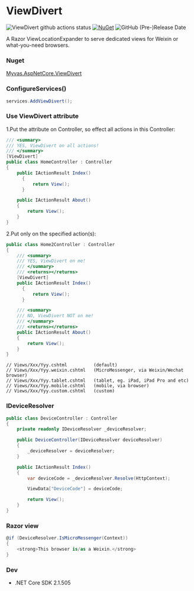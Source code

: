 # ViewDivert
![ViewDivert github actions status](https://github.com/myvas/AspNetCore.ViewDivert/actions/workflows/dotnet.yml/badge.svg)
[![NuGet](https://img.shields.io/nuget/v/Myvas.AspNetCore.ViewDivert.svg)](https://www.nuget.org/packages/Myvas.AspNetCore.ViewDivert)
![GitHub (Pre-)Release Date](https://img.shields.io/github/release-date-pre/myvas/AspNetCore.ViewDivert?label=github)

A Razor ViewLocationExpander to serve dedicated views for Weixin or what-you-need browsers.

### Nuget
[Myvas.AspNetCore.ViewDivert](https://www.nuget.org/packages/Myvas.AspNetCore.ViewDivert)

### ConfigureServices()
```csharp
services.AddViewDivert();
```

### Use ViewDivert attribute
1.Put the attribute on Controller, so effect all actions in this Controller:
```csharp
/// <summary>
/// YES, ViewDivert on all actions!
/// </summary>
[ViewDivert]
public class HomeController : Controller
{
	public IActionResult Index()
      {
          return View();
      }

	public IActionResult About()
	{
		return View();
	}
}
```

2.Put only on the specified action(s):
```csharp
public class Home2Controller : Controller
{
	/// <summary>
	/// YES, ViewDivert on me!
	/// </summary>
	/// <returns></returns>
	[ViewDivert]
	public IActionResult Index()
      {
          return View();
      }

	/// <summary>
	/// NO, ViewDivert NOT on me!
	/// </summary>
	/// <returns></returns>
	public IActionResult About()
	{
		return View();
	}
}
```

```
// Views/Xxx/Yyy.cshtml          (default)
// Views/Xxx/Yyy.weixin.cshtml   (MicroMessenger, via Weixin/Wechat browser)
// Views/Xxx/Yyy.tablet.cshtml   (tablet, eg. iPad, iPad Pro and etc)
// Views/Xxx/Yyy.mobile.cshtml   (mobile, via browser)
// Views/Xxx/Yyy.custom.cshtml   (custom)
```

### IDeviceResolver
```csharp
public class DeviceController : Controller
{
	private readonly IDeviceResolver _deviceResolver;

	public DeviceController(IDeviceResolver deviceResolver)
	{
		_deviceResolver = deviceResolver;
	}

	public IActionResult Index()
	{
		var deviceCode = _deviceResolver.Resolve(HttpContext);

		ViewData["DeviceCode"] = deviceCode;

		return View();
	}
}
```

### Razor view
```csharp
@if (DeviceResolver.IsMicroMessenger(Context))
{
    <strong>This browser is/as a Weixin.</strong>
}
```

### Dev
* .NET Core SDK 2.1.505
